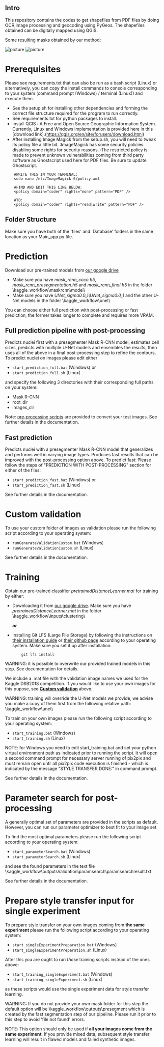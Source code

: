 ## Intro

This repository contains the codes to get shapefiles from PDF files by doing OCR,image processing and geocoding using PyGeos. The shapefiles obtained can be digitally mapped using QGIS.

Some resulting masks obtained by our method:

![picture](results(1).png)
![picture](results(2).png)

# Prerequisites

Please see requirements.txt that can also be run as a bash script (Linux) or alternatively, you can copy the install commands to console corresponding to your system (command prompt (Windows) / terminal (Linux)) and execute them.

- See the setup.sh for installing other dependencies and forming the correct file structure required for the program to run correctly.
- See requirements.txt for python packages to install.
- Install QGIS : A Free and Open Source Geographic Information System. Currently, Linux and Windows implementation is provided here in this [download link].(https://qgis.org/en/site/forusers/download.html)
- After installing Image Magick from the setup.sh, you will need to tweak its policy file a little bit.
	\:ImageMagick has some security policies disabling some rights for security reasons.
	\:The restricted policy is made to prevent unknown vulnerabilities coming from third party software as Ghostscript used here for PDF files. Be sure to update Ghostscript.

```
	#WRITE THIS IN YOUR TERMINAL:
	sudo nano /etc/ImageMagick-6/policy.xml
	
	#FIND AND EDIT THIS LINE BELOW:
	<policy domain="coder" rights="none" pattern="PDF" />
	
	#TO:
	<policy domain="coder" rights="read|write" pattern="PDF" />
```



## Folder Structure

Make sure you have both of the 'files' and 'Database' folders in the same location as your Main_app.py file.


# Prediction

Download our pre-trained models from [our google drive](https://drive.google.com/open?id=1lVJtS41vzMkIsCa3-i14mSmLBbaKazsq)

- Make sure you have *mask_rcnn_coco.h5*, *mask_rcnn_presegmentation.h5* and *mask_rcnn_final.h5* in the folder \kaggle_workflow\maskrcnn\model\
- Make sure you have *UNet_sigma0.0_1\UNet_sigma0.0_1* and the other U-Net models in the folder \kaggle_workflow\unet\

You can choose either full prediction with post-processing or fast prediction; the former takes longer to complete and requires more VRAM.


## **Full prediction pipeline with post-processing**

Predicts nuclei first with a presegmenter Mask R-CNN model, estimates cell sizes, predicts with multiple U-Net models and ensembles the results, then uses all of the above in a final post-processing step to refine the contours.
To predict nuclei on images please edit either

- `start_prediction_full.bat` (Windows) or 
- `start_prediction_full.sh` (Linux)

and specify the following 3 directories with their corresponding full paths on your system:

- Mask R-CNN
- root_dir
- images_dir

Note: [pre-processing scripts](#preprocess-test-images) are provided to convert your test images.
See further details in the documentation.

## **Fast prediction**

Predicts nuclei with a presegmenter Mask R-CNN model that generalizes and performs well in varying image types. Produces fast results that can be improved with the post-processing option above.
To predict fast:
Please follow the steps of "PREDICTION WITH POST-PROCESSING" section for either of the files:

- `start_prediction_fast.bat` (Windows) or 
- `start_prediction_fast.sh` (Linux)

See further details in the documentation.


# Custom validation

To use your custom folder of images as validation please run the following script according to your operating system:

- `runGenerateValidationCustom.bat` (Windows)
- `runGenerateValidationCustom.sh` (Linux)

See further details in the documentation.


# Training

Obtain our pre-trained classifier *pretrainedDistanceLearner.mat* for training by either:
- Downloading it from [our google drive](https://drive.google.com/drive/folders/1RC4Iy3qkfU1cF6bZFx3JOXvzqsvyT3J4?usp=sharing). Make sure you have *pretrainedDistanceLearner.mat* in the folder \kaggle_workflow\inputs\clustering\

	***or***

- Installing Git LFS (Large File Storage) by following the instructions on [their installation guide](https://github.com/git-lfs/git-lfs/wiki/Installation) or [their github page](https://git-lfs.github.com/) according to your operating system. Make sure you set it up after installation:

	```
		git lfs install
	```

WARNING: it is possible to overwrite our provided trained models in this step. See documentation for details.

We include a .mat file with the validation image names we used for the Kaggle DSB2018 competition. If you would like to use your own images for this pupose, see [**Custom validation**](#custom-validation) above.

WARNING: training will override the U-Net models we provide, we advise you make a copy of them first from the following relative path:
\kaggle_workflow\unet\

To train on your own images please run the following script according to your operating system:

- `start_training.bat` (Windows)
- `start_training.sh` (Linux)

NOTE: for Windows you need to edit start_training.bat and set your python virtual environment path as indicated prior to running the script. It will open a second command prompt for necessary server running of pix2pix and must remain open until all pix2pix code execution is finished - which is indicated by the message "STYLE TRANSFER DONE:" in command prompt.

See further details in the documentation.


# Parameter search for post-processing

A generally optimal set of parameters are provided in the scripts as default. However, you can run our parameter optimizer to best fit to your image set.

To find the most optimal parameters please run the following script according to your operating system:

- `start_parameterSearch.bat` (Windows)
- `start_parameterSearch.sh` (Linux)

and see the found parameters in the text file \kaggle_workflow\outputsValidation\paramsearch\paramsearchresult.txt

See further details in the documentation.


# Prepare style transfer input for single experiment

To prepare style transfer on your own images coming from **the same experiment** please run the following script according to your operating system:

- `start_singleExperimentPreparation.bat` (Windows)
- `start_singleExperimentPreparation.sh` (Linux)

After this you are ought to run *these* training scripts instead of the ones above:

- `start_training_singleExperiment.bat` (Windows)
- `start_training_singleExperiment.sh` (Linux)

as these scripts would use the single experiment data for style transfer learning.

WARNING: If you do not provide your own mask folder for this step the default option will be \kaggle_workflow\outputs\presegment which is created by the fast segmentation step of our pipeline. Please run it prior to this step to avoid 'file not found' errors.

NOTE: This option should only be used if **all your images come from the same experiment**. If you provide mixed data, subsequent style transfer learning will result in flawed models and failed synthetic images.

